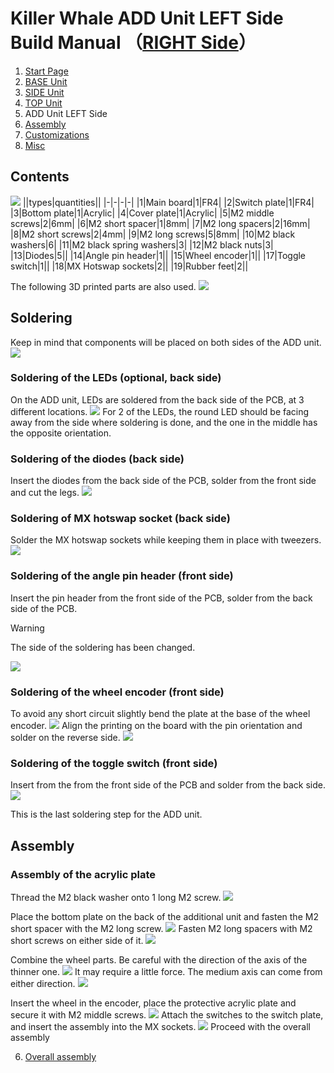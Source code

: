 
# Killer Whale ADD Unit LEFT Side Build Manual （[RIGHT Side](../rightside/5_ADD.md)）

1. [Start Page](../README_EN.md)
2. [BASE Unit](../2_BASE.md)
3. [SIDE Unit](../leftside/3_SIDE_TRACKBALL.md)
4. [TOP Unit](../leftside/4_TOP.md)
5. ADD Unit LEFT Side
6. [Assembly](../leftside/6_ASSEMBLE.md)
7. [Customizations](../leftside/7_CUSTOM.md)
8. [Misc](../leftside/8_MISC.md)

## Contents
![](../img/5_add_l/5_1_contents.jpg)
||types|quantities||
|-|-|-|-|
|1|Main board|1|FR4|
|2|Switch plate|1|FR4|
|3|Bottom plate|1|Acrylic|
|4|Cover plate|1|Acrylic|
|5|M2 middle screws|2|6mm|
|6|M2 short spacer|1|8mm|
|7|M2 long spacers|2|16mm|
|8|M2 short screws|2|4mm|
|9|M2 long screws|5|8mm|
|10|M2 black washers|6|
|11|M2 black spring washers|3|
|12|M2 black nuts|3|
|13|Diodes|5||
|14|Angle pin header|1||
|15|Wheel encoder|1||
|17|Toggle switch|1||
|18|MX Hotswap sockets|2||
|19|Rubber feet|2||

The following 3D printed parts are also used.
![](../img/5_add_l/IMG_3343.jpg)

## Soldering
Keep in mind that components will be placed on both sides of the ADD unit.
![](../img/5_add_l/5_2_overall.jpg)


### Soldering of the LEDs (optional, back side)
On the ADD unit, LEDs are soldered from the back side of the PCB, at 3 different locations.
![](../img/5_add_l/5_3_led.jpg)
For 2 of the LEDs, the round LED should be facing away from the side where soldering is done, and the one in the middle has the opposite orientation.

### Soldering of the diodes (back side)
Insert the diodes from the back side of the PCB, solder from the front side and cut the legs.
![](../img/5_add_l/5_4_diode.jpg)


### Soldering of MX hotswap socket (back side)
Solder the MX hotswap sockets while keeping them in place with tweezers.
![](../img/5_add_l/5_5_mx_socket.jpg)


### Soldering of the angle pin header (front side)
Insert the pin header from the front side of the PCB, solder from the back side of the PCB.

> [!WARNING]
> The side of the soldering has been changed.

![](../img/5_add_l/5_6_angle_pin_header.jpg)

### Soldering of the wheel encoder (front side)
 To avoid any short circuit slightly bend the plate at the base of the wheel encoder.
![](../img/c_whell.jpg)
Align the printing on the board with the pin orientation and solder on the reverse side.
![](../img/5_add_l/5_7_encoder.jpg)


### Soldering of the toggle switch (front side)
Insert from the from the front side of the PCB and solder from the back side.
![](../img/5_add_l/5_8_toggle.jpg)

This is the last soldering step for the ADD unit.

## Assembly
### Assembly of the acrylic plate
Thread the M2 black washer onto 1 long M2 screw.
![](../img/5_add_l/5_9_screw.jpg)

Place the bottom plate on the back of the additional unit and fasten the M2 short spacer with the M2 long screw.
![](../img/5_add_l/5_10_bottom.jpg)
Fasten M2 long spacers with M2 short screws on either side of it.
![](../img/5_add_l/5_11_spacer.jpg)


Combine the wheel parts. Be careful with the direction of the axis of the thinner one.
![](../img/5_add_l/IMG_3348.jpg)
It may require a little force. The medium axis can come from either direction.
![](../img/5_add_l/IMG_3351.jpg)

Insert the wheel in the encoder, place the protective acrylic plate and secure it with M2 middle screws.
![](../img/5_add_l/5_12_acrylic.jpg)
Attach the switches to the switch plate, and insert the assembly into the MX sockets.
![](../img/5_add_l/5_13_complete.jpg)
Proceed with the overall assembly

6. [Overall assembly](../leftside/6_ASSEMBLE.md)
